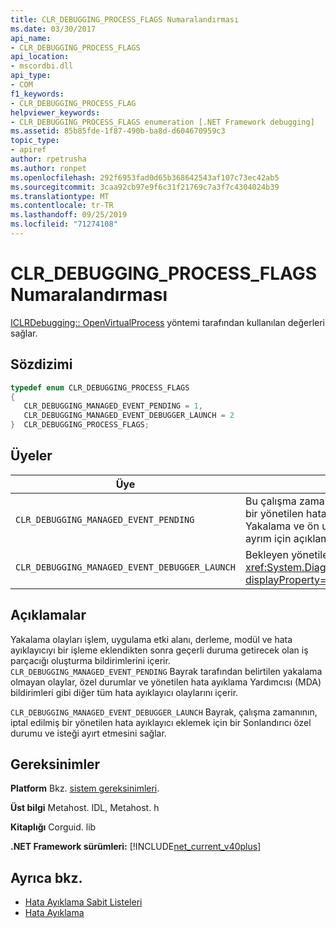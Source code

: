 ```yaml
---
title: CLR_DEBUGGING_PROCESS_FLAGS Numaralandırması
ms.date: 03/30/2017
api_name:
- CLR_DEBUGGING_PROCESS_FLAGS
api_location:
- mscordbi.dll
api_type:
- COM
f1_keywords:
- CLR_DEBUGGING_PROCESS_FLAG
helpviewer_keywords:
- CLR_DEBUGGING_PROCESS_FLAGS enumeration [.NET Framework debugging]
ms.assetid: 85b85fde-1f87-490b-ba8d-d604670959c3
topic_type:
- apiref
author: rpetrusha
ms.author: ronpet
ms.openlocfilehash: 292f6953fad0d65b368642543af107c73ec42ab5
ms.sourcegitcommit: 3caa92cb97e9f6c31f21769c7a3f7c4304024b39
ms.translationtype: MT
ms.contentlocale: tr-TR
ms.lasthandoff: 09/25/2019
ms.locfileid: "71274108"
---
```

# <a name="clr_debugging_process_flags-enumeration"></a>CLR_DEBUGGING_PROCESS_FLAGS Numaralandırması
[ICLRDebugging:: OpenVirtualProcess](iclrdebugging-openvirtualprocess-method.md) yöntemi tarafından kullanılan değerleri sağlar.  
  
## <a name="syntax"></a>Sözdizimi  
  
```cpp  
typedef enum CLR_DEBUGGING_PROCESS_FLAGS  
{  
   CLR_DEBUGGING_MANAGED_EVENT_PENDING = 1,  
   CLR_DEBUGGING_MANAGED_EVENT_DEBUGGER_LAUNCH = 2  
}  CLR_DEBUGGING_PROCESS_FLAGS;  
```  
  
## <a name="members"></a>Üyeler  
  
|Üye|Açıklama|  
|------------|-----------------|  
|`CLR_DEBUGGING_MANAGED_EVENT_PENDING`|Bu çalışma zamanının gönderileceği, ön olmayan bir yönetilen hata ayıklayıcı olayı vardır. Yakalama ve ön uç olmayan olaylar arasındaki ayrım için açıklamalar bölümüne bakın.|  
|`CLR_DEBUGGING_MANAGED_EVENT_DEBUGGER_LAUNCH`|Bekleyen yönetilen olay bir <xref:System.Diagnostics.Debugger.Launch%2A?displayProperty=nameWithType> istek.|  
  
## <a name="remarks"></a>Açıklamalar  
 Yakalama olayları işlem, uygulama etki alanı, derleme, modül ve hata ayıklayıcıyı bir işleme eklendikten sonra geçerli duruma getirecek olan iş parçacığı oluşturma bildirimlerini içerir. `CLR_DEBUGGING_MANAGED_EVENT_PENDING` Bayrak tarafından belirtilen yakalama olmayan olaylar, özel durumlar ve yönetilen hata ayıklama Yardımcısı (MDA) bildirimleri gibi diğer tüm hata ayıklayıcı olaylarını içerir.  
  
 `CLR_DEBUGGING_MANAGED_EVENT_DEBUGGER_LAUNCH` Bayrak, çalışma zamanının, iptal edilmiş bir yönetilen hata ayıklayıcı eklemek için bir Sonlandırıcı özel durumu ve isteği ayırt etmesini sağlar.  
  
## <a name="requirements"></a>Gereksinimler  
 **Platform** Bkz. [sistem gereksinimleri](../../get-started/system-requirements.md).  
  
 **Üst bilgi** Metahost. IDL, Metahost. h  
  
 **Kitaplığı** Corguid. lib  
  
 **.NET Framework sürümleri:** [!INCLUDE[net_current_v40plus](../../../../includes/net-current-v40plus-md.md)]  
  
## <a name="see-also"></a>Ayrıca bkz.

- [Hata Ayıklama Sabit Listeleri](debugging-enumerations.md)
- [Hata Ayıklama](index.md)
